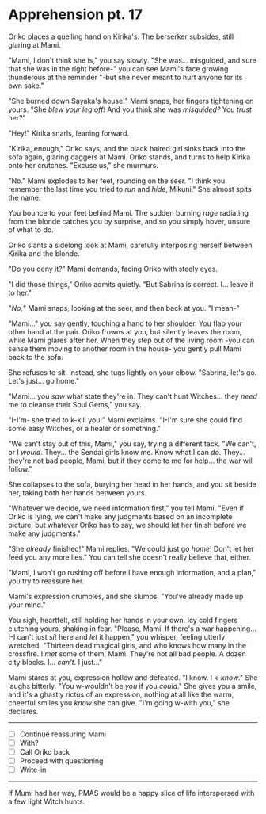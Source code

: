 # Apprehension pt. 17

Oriko places a quelling hand on Kirika's. The berserker subsides, still glaring at Mami.

"Mami, I don't think she is," you say slowly. "She was... misguided, and sure that she was in the right before-" you can see Mami's face growing thunderous at the reminder "-but she never meant to hurt anyone for its own sake."

"She burned down Sayaka's house!" Mami snaps, her fingers tightening on yours. "She *blew your leg off!* And you think she was *misguided?* You *trust* her?"

"Hey!" Kirika snarls, leaning forward.

"Kirika, enough," Oriko says, and the black haired girl sinks back into the sofa again, glaring daggers at Mami. Oriko stands, and turns to help Kirika onto her crutches. "Excuse us," she murmurs.

"No." Mami explodes to her feet, rounding on the seer. "I think you remember the last time you tried to *run* and *hide*, Mikuni." She almost spits the name.

You bounce to your feet behind Mami. The sudden burning *rage* radiating from the blonde catches you by surprise, and so you simply hover, unsure of what to do.

Oriko slants a sidelong look at Mami, carefully interposing herself between Kirika and the blonde.

"Do you deny it?" Mami demands, facing Oriko with steely eyes.

"I did those things," Oriko admits quietly. "But Sabrina is correct. I... leave it to her."

"*No,*" Mami snaps, looking at the seer, and then back at you. "I mean-"

"Mami..." you say gently, touching a hand to her shoulder. You flap your other hand at the pair. Oriko frowns at you, but silently leaves the room, while Mami glares after her. When they step out of the living room -you can sense them moving to another room in the house- you gently pull Mami back to the sofa.

She refuses to sit. Instead, she tugs lightly on your elbow. "Sabrina, let's go. Let's just... go home."

"Mami... you *saw* what state they're in. They can't hunt Witches... they *need* me to cleanse their Soul Gems," you say.

"I-I'm- she tried to k-kill you!" Mami exclaims. "I-I'm sure she could find some easy Witches, or a healer or something."

"We can't stay out of this, Mami," you say, trying a different tack. "We can't, or I *would*. They... the Sendai girls know me. Know what I can *do*. They... they're not bad people, Mami, but if they come to me for help... the war will follow."

She collapses to the sofa, burying her head in her hands, and you sit beside her, taking both her hands between yours.

"Whatever we decide, we need information first," you tell Mami. "Even if Oriko is lying, we can't make any judgments based on an incomplete picture, but whatever Oriko has to say, we should let her finish before we make any judgments."

"She *already* finished!" Mami replies. "We could just go *home*! Don't let her feed you any more lies." You can tell she doesn't really believe that, either.

"Mami, I won't go rushing off before I have enough information, and a plan," you try to reassure her.

Mami's expression crumples, and she slumps. "You've already made up your mind."

You sigh, heartfelt, still holding her hands in your own. Icy cold fingers clutching yours, shaking in fear. "Please, Mami. If there's a war happening... I-I can't just *sit* here and *let* it happen," you whisper, feeling utterly wretched. "Thirteen dead magical girls, and who knows how many in the crossfire. I *met* some of them, Mami. They're not all bad people. A dozen city blocks. I... *can't*. I just..."

Mami stares at you, expression hollow and defeated. "I know. I k-*know*." She laughs bitterly. "You w-wouldn't be *you* if you *could*." She gives you a smile, and it's a ghastly rictus of an expression, nothing at all like the warm, cheerful smiles you *know* she can give. "I'm going w-with you," she declares.

---

- [ ] Continue reassuring Mami
- [ ] With?
- [ ] Call Oriko back
- [ ] Proceed with questioning
- [ ] Write-in

---

If Mumi had her way, PMAS would be a happy slice of life interspersed with a few light Witch hunts.
